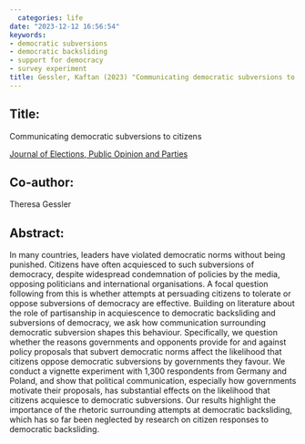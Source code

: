 ```yaml
---
  categories: life
date: "2023-12-12 16:56:54"
keywords:
- democratic subversions
- democratic backsliding
- support for democracy
- survey experiment
title: Gessler, Kaftan (2023) "Communicating democratic subversions to citizens", JEPOP
---
```

  
  ## Title:
  Communicating democratic subversions to citizens

[Journal of Elections, Public Opinion and Parties](https://www.tandfonline.com/doi/full/10.1080/17457289.2023.2282626)

## Co-author:
Theresa Gessler

## Abstract:

In many countries, leaders have violated democratic norms without being punished. Citizens have often acquiesced to such subversions of democracy, despite widespread condemnation of policies by the media, opposing politicians and international organisations. A focal question following from this is whether attempts at persuading citizens to tolerate or oppose subversions of democracy are effective. Building on literature about the role of partisanship in acquiescence to democratic backsliding and subversions of democracy, we ask how communication surrounding democratic subversion shapes this behaviour. Specifically, we question whether the reasons governments and opponents provide for and against policy proposals that subvert democratic norms affect the likelihood that citizens oppose democratic subversions by governments they favour. We conduct a vignette experiment with 1,300 respondents from Germany and Poland, and show that political communication, especially how governments motivate their proposals, has substantial effects on the likelihood that citizens acquiesce to democratic subversions. Our results highlight the importance of the rhetoric surrounding attempts at democratic backsliding, which has so far been neglected by research on citizen responses to democratic backsliding.